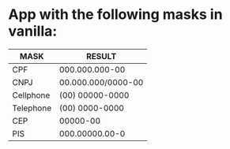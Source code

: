 # App with the following masks in vanilla:

| MASK      | RESULT             |
| --------- | ------------------ |
| CPF       | 000.000.000-00     |
| CNPJ      | 00.000.000/0000-00 |
| Cellphone | (00) 00000-0000    |
| Telephone | (00) 0000-0000     |
| CEP       | 00000-00           |
| PIS       | 000.00000.00-0     |

